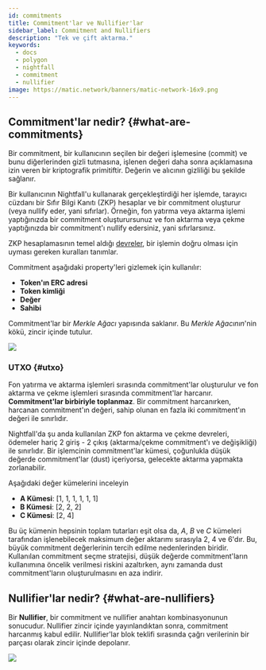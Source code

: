 ```yaml
---
id: commitments
title: Commitment'lar ve Nullifier'lar
sidebar_label: Commitment and Nullifiers
description: "Tek ve çift aktarma."
keywords:
  - docs
  - polygon
  - nightfall
  - commitment
  - nullifier
image: https://matic.network/banners/matic-network-16x9.png
---
```



## Commitment'lar nedir?  {#what-are-commitments}
Bir commitment, bir kullanıcının seçilen bir değeri işlemesine (commit) ve bunu diğerlerinden gizli tutmasına,
işlenen değeri daha sonra açıklamasına izin veren bir kriptografik primitiftir.
Değerin ve alıcının gizliliği bu şekilde sağlanır.

Bir kullanıcının Nightfall'u kullanarak gerçekleştirdiği her işlemde, tarayıcı cüzdanı bir Sıfır Bilgi Kanıtı (ZKP)
hesaplar ve bir commitment oluşturur (veya nullify eder, yani sıfırlar).
Örneğin, fon yatırma veya aktarma işlemi yaptığınızda bir commitment oluşturursunuz ve fon aktarma veya çekme yaptığınızda
bir commitment'ı nullify edersiniz, yani sıfırlarsınız.

ZKP hesaplamasının temel aldığı [devreler](../protocol/circuits.md), bir işlemin doğru olması için uyması gereken
kuralları tanımlar.

Commitment aşağıdaki property'leri gizlemek için kullanılır:
- **Token'ın ERC adresi**
- **Token kimliği**
- **Değer**
- **Sahibi**

Commitment'lar bir *Merkle Ağacı* yapısında saklanır. Bu *Merkle Ağacının*'nin kökü, zincir içinde tutulur.

![](../imgs/commitment.png)

### UTXO {#utxo}
Fon yatırma ve aktarma işlemleri sırasında commitment'lar oluşturulur ve fon aktarma ve çekme işlemleri sırasında commitment'lar harcanır. **Commitment'lar birbiriyle toplanmaz**. Bir commitment harcanırken, harcanan commitment'ın değeri, sahip olunan en fazla iki commitment'ın değeri ile sınırlıdır.

Nightfall'da şu anda kullanılan ZKP fon aktarma ve çekme devreleri, ödemeler hariç 2 giriş - 2 çıkış (aktarma/çekme commitment'ı ve değişikliği) ile sınırlıdır.
Bir işlemcinin commitment'lar kümesi, çoğunlukla düşük değerde commitment'lar (dust) içeriyorsa, gelecekte aktarma yapmakta zorlanabilir.

Aşağıdaki değer kümelerini inceleyin

- **A Kümesi**: [1, 1, 1, 1, 1, 1]
- **B Kümesi**: [2, 2, 2]
- **C Kümesi**: [2, 4]

Bu üç kümenin hepsinin toplam tutarları eşit olsa da, *A*, *B* ve *C* kümeleri tarafından işlenebilecek maksimum değer aktarımı sırasıyla 2, 4 ve 6'dır. Bu, büyük commitment değerlerinin tercih edilme nedenlerinden biridir. Kullanılan commitment seçme stratejisi, düşük değerde commitment'ların kullanımına öncelik verilmesi riskini azaltırken, aynı zamanda dust commitment'ların oluşturulmasını en aza indirir.


## Nullifier'lar nedir? {#what-are-nullifiers}
Bir **Nullifier**, bir commitment ve nullifier anahtarı kombinasyonunun sonucudur. Nullifier zincir içinde yayınlandıktan sonra, commitment harcanmış kabul edilir.
Nullifier'lar blok teklifi sırasında çağrı verilerinin bir parçası olarak zincir içinde depolanır.

![](../imgs/nullifier.png)



